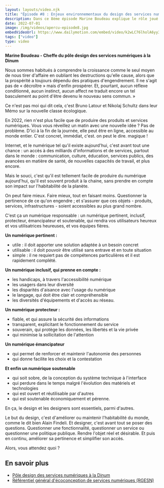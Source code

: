 ```yaml
---
layout: layouts/video.njk
title: "Épisode #8 : Enjeux environnementaux du design des services numériques"
description: Dans ce 8ème épisode Marine Boudeau explique le rôle joué par le design des services numériques dans l'inclusion et la protection de l'environnement.
date: 2022-07-01
image: /img/videos/apercu-episode8.jpg
embedVideoUrl: https://www.dailymotion.com/embed/video/k2wLC76lholA6yy3RCE
tags: ["video"]
type: video
---
```


**Marine Boudeau - Cheffe du pôle design des services numériques à la Dinum**

Nous sommes habitués à comprendre la croissance comme le seul moyen de nous tirer d'affaire en oubliant les destructions qu'elle cause, alors que la prospérité a toujours dépendu des pratiques d'engendrement. Il ne s'agit pas de « décroître » mais d'enfin prospérer. Et, pourtant, aucun réflexe conditionné, aucun instinct, aucun affect ne traduit encore un tel basculement au point d'être devenu le nouveau sens commun. »

Ce n'est pas moi qui dit cela, c'est Bruno Latour et Nikolaj Schultz dans leur Mémo sur la nouvelle classe écologique.

En 2022, rien n'est plus facile que de produire des produits et services numériques. Vous vous réveillez un matin avec une nouvelle idée ? Pas de problème.
D'ici à la fin de la journée, elle peut être en ligne, accessible au monde entier.
C'est concret, immédiat, c'est. on peut le dire. magique !

Internet, et le numérique tel qu'il existe aujourd'hui, c'est avant tout une chance : un accès à des milliards d'informations et de services, partout dans le monde : communication, culture, éducation, services publics, des avancées en matière de santé, de nouvelles capacités de travail, et plus encore.

Mais le souci, c'est qu'il est tellement facile de produire du numérique aujourd'hui, qu'il est souvent produit à la chaine, sans prendre en compte son impact sur l'habitabilité de la planète.

On peut faire mieux. Faire mieux, tout en faisant moins.
Questionner la pertinence de ce qu'on engendre ; et s'assurer que ces objets - produits, services, infrastructures - soient accessibles au plus grand nombre.

C'est ça un numérique responsable : un numérique pertinent, inclusif, protecteur, émancipateur et soutenable, qui rendra vos utilisateurs heureux et vos utilisatrices heureuses, et vos équipes fières.

**Un numérique pertinent :**

* utile : il doit apporter une solution adaptée à un besoin concret
* utilisable : il doit pouvoir être utilisé sans entrave et en toute situation
* simple : il ne requiert pas de compétences particulières et il est rapidement complété.

**Un numérique inclusif, qui prenne en compte :**

* les handicaps, à travers l'accessibilité numérique
* les usagers dans leur diversité
* les disparités d'aisance avec l'usage du numérique
* le langage, qui doit être clair et compréhensible
* les diversités d'équipements et d'accès au réseau.

**Un numérique protecteur :**

* fiable, et qui assure la sécurité des informations
* transparent, explicitant le fonctionnement du service
* souverain, qui protège les données, les libertés et la vie privée
* qui minimise la sollicitation de l'attention

**Un numérique émancipateur**

* qui permet de renforcer et maintenir l'autonomie des personnes
* qui donne facilite les choix et la contestation

**Et enfin un numérique soutenable**

* qui soit sobre, de la conception du système technique à l'interface
* qui perdure dans le temps malgré l'évolution des matériels et technologies
* qui est ouvert et réutilisable par d'autres
* qui est soutenable économiquement et pérenne.

En ça, le design et les designers sont essentiels, parmi d'autres.

Le but du design, c'est d'améliorer ou maintenir l'habitabilité du monde, comme le dit bien Alain Findeli. Et designer, c'est avant tout se poser des questions. Questionner une fonctionnalité, questionner un service ou questionner une politique publique. Rendre l'objet réel et désirable.  Et puis en continu, améliorer sa pertinence et simplifier son accès.

Alors, vous attendez quoi ?

## En savoir plus

* [Pôle design des services numériques à la Dinum](https://design.numerique.gouv.fr/)
* [Référentiel général d'écoconception de services numériques (RGESN)](/publications/referentiel-general-ecoconception/)
